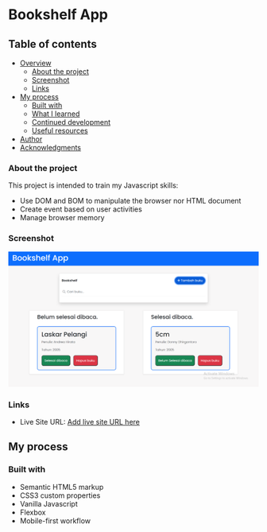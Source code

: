 # Bookshelf App

## Table of contents

- [Overview](#overview)
  - [About the project](#the-challenge)
  - [Screenshot](#screenshot)
  - [Links](#links)
- [My process](#my-process)
  - [Built with](#built-with)
  - [What I learned](#what-i-learned)
  - [Continued development](#continued-development)
  - [Useful resources](#useful-resources)
- [Author](#author)
- [Acknowledgments](#acknowledgments)

### About the project

This project is intended to train my Javascript skills:

- Use DOM and BOM to manipulate the browser nor HTML document
- Create event based on user activities
- Manage browser memory

### Screenshot

![](screenshot.PNG)

### Links

- Live Site URL: [Add live site URL here](https://your-live-site-url.com)

## My process

### Built with

- Semantic HTML5 markup
- CSS3 custom properties
- Vanilla Javascript
- Flexbox
- Mobile-first workflow
